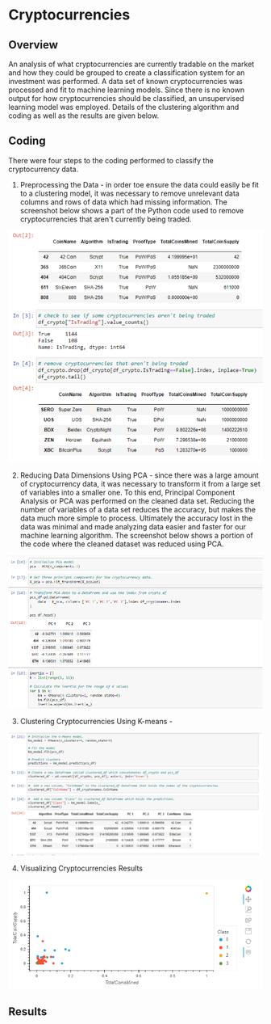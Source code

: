 # Cryptocurrencies
## Overview
An analysis of what cryptocurrencies are currently tradable on the market and how they could be grouped to create a classification system for an investment was performed. A data set of known cryptocurrencies was processed and fit to machine learning models. Since there is no known output for how cryptocurrencies should be classified, an unsupervised learning model was employed. Details of the clustering algorithm and coding as well as the results are given below.

## Coding
There were four steps to the coding performed to classify the cryptocurrency data.  
1. Preprocessing the Data - in order toe ensure the data could easily be fit to a clustering model, it was necessary to remove unrelevant data columns and rows of data which had missing information.  The screenshot below shows a part of the Python code used to remove cryptocurrencies that aren't currently being traded.  

![First the cryptocurrency dataset was cleaned](screenshots/crypto1.png)

2. Reducing Data Dimensions Using PCA - since there was a large amount of cryptocurrency data, it was necessary to transform it from a large set of variables into a smaller one.  To this end, Principal Component Analysis or PCA was performed on the cleaned data set.  Reducing the number of variables of a data set reduces the accuracy, but makes the data much more simple to process. Ultimately the accuracy lost in the data was minimal and made analyzing data easier and faster for our machine learning algorithm.  The screenshot below shows a portion of the code where the cleaned dataset was reduced using PCA. 

![Second the cryptocurrency dataset was reduded using PCA](screenshots/crypto2.png)

3. Clustering Cryptocurrencies Using K-means - 

![Third the cryptocurrency dataset clusted using K-means](screenshots/crypto3.png)

4. Visualizing Cryptocurrencies Results

![Fourth the results were visualized](screenshots/crypto4.png)


## Results

  





